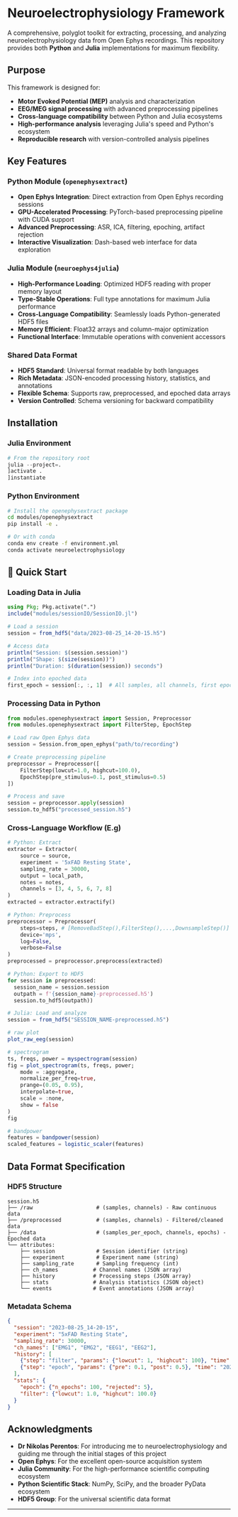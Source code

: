 # Neuroelectrophysiology Framework 

A comprehensive, polyglot toolkit for extracting, processing, and analyzing neuroelectrophysiology data from Open Ephys recordings. This repository provides both **Python** and **Julia** implementations for maximum flexibility.

## Purpose

This framework is designed for:
- **Motor Evoked Potential (MEP)** analysis and characterization
- **EEG/MEG signal processing** with advanced preprocessing pipelines
- **Cross-language compatibility** between Python and Julia ecosystems
- **High-performance analysis** leveraging Julia's speed and Python's ecosystem
- **Reproducible research** with version-controlled analysis pipelines

## Key Features

### Python Module (`openephysextract`)
- **Open Ephys Integration**: Direct extraction from Open Ephys recording sessions
- **GPU-Accelerated Processing**: PyTorch-based preprocessing pipeline with CUDA support
- **Advanced Preprocessing**: ASR, ICA, filtering, epoching, artifact rejection
- **Interactive Visualization**: Dash-based web interface for data exploration

### Julia Module (`neuroephys4julia`)
- **High-Performance Loading**: Optimized HDF5 reading with proper memory layout
- **Type-Stable Operations**: Full type annotations for maximum Julia performance
- **Cross-Language Compatibility**: Seamlessly loads Python-generated HDF5 files
- **Memory Efficient**: Float32 arrays and column-major optimization
- **Functional Interface**: Immutable operations with convenient accessors

### Shared Data Format
- **HDF5 Standard**: Universal format readable by both languages
- **Rich Metadata**: JSON-encoded processing history, statistics, and annotations
- **Flexible Schema**: Supports raw, preprocessed, and epoched data arrays
- **Version Controlled**: Schema versioning for backward compatibility

## Installation

### Julia Environment
```julia
# From the repository root
julia --project=.
]activate .
]instantiate
```

### Python Environment
```bash
# Install the openephysextract package
cd modules/openephysextract
pip install -e .

# Or with conda
conda env create -f environment.yml
conda activate neuroelectrophysiology
```

## 🔬 Quick Start

### Loading Data in Julia
```julia
using Pkg; Pkg.activate(".")
include("modules/sessionIO/SessionIO.jl")

# Load a session
session = from_hdf5("data/2023-08-25_14-20-15.h5")

# Access data
println("Session: $(session.session)")
println("Shape: $(size(session))")
println("Duration: $(duration(session)) seconds")

# Index into epoched data
first_epoch = session[:, :, 1]  # All samples, all channels, first epoch
```

### Processing Data in Python
```python
from modules.openephysextract import Session, Preprocessor
from modules.openephysextract import FilterStep, EpochStep

# Load raw Open Ephys data
session = Session.from_open_ephys("path/to/recording")

# Create preprocessing pipeline
preprocessor = Preprocessor([
    FilterStep(lowcut=1.0, highcut=100.0),
    EpochStep(pre_stimulus=0.1, post_stimulus=0.5)
])

# Process and save
session = preprocessor.apply(session)
session.to_hdf5("processed_session.h5")
```

### Cross-Language Workflow (E.g)
```python
# Python: Extract
extractor = Extractor(
    source = source,
    experiment = '5xFAD Resting State',
    sampling_rate = 30000,
    output = local_path,
    notes = notes,
    channels = [3, 4, 5, 6, 7, 8]
)
extracted = extractor.extractify()

# Python: Preprocess
preprocessor = Preprocessor(
    steps=steps, # [RemoveBadStep(),FilterStep(),...,DownsampleStep()]
    device='mps',
    log=False,
    verbose=False
)
preprocessed = preprocessor.preprocess(extracted)

# Python: Export to HDF5
for session in preprocessed:
  session_name = session.session
  outpath = f'{session_name}-preprocessed.h5')
  session.to_hdf5(outpath))

```

```julia
# Julia: Load and analyze
session = from_hdf5("SESSION_NAME-preprocessed.h5")

# raw plot
plot_raw_eeg(session) 

# spectrogram
ts, freqs, power = myspectrogram(session)
fig = plot_spectrogram(ts, freqs, power;
    mode = :aggregate,
    normalize_per_freq=true,
    prange=(0.05, 0.95),
    interpolate=true,
    scale = :none,
    show = false
)
fig

# bandpower
features = bandpower(session)
scaled_features = logistic_scaler(features)

```

## Data Format Specification

### HDF5 Structure
```
session.h5
├── /raw                    # (samples, channels) - Raw continuous data
├── /preprocessed           # (samples, channels) - Filtered/cleaned data  
├── /data                   # (samples_per_epoch, channels, epochs) - Epoched data
└── attributes:
    ├── session             # Session identifier (string)
    ├── experiment          # Experiment name (string)
    ├── sampling_rate       # Sampling frequency (int)
    ├── ch_names           # Channel names (JSON array)
    ├── history            # Processing steps (JSON array)
    ├── stats              # Analysis statistics (JSON object)
    └── events             # Event annotations (JSON array)
```

### Metadata Schema
```json
{
  "session": "2023-08-25_14-20-15",
  "experiment": "5xFAD Resting State",
  "sampling_rate": 30000,
  "ch_names": ["EMG1", "EMG2", "EEG1", "EEG2"],
  "history": [
    {"step": "filter", "params": {"lowcut": 1, "highcut": 100}, "time": "2023-08-25T14:21:00"},
    {"step": "epoch", "params": {"pre": 0.1, "post": 0.5}, "time": "2023-08-25T14:22:00"}
  ],
  "stats": {
    "epoch": {"n_epochs": 100, "rejected": 5},
    "filter": {"lowcut": 1.0, "highcut": 100.0}
  }
}
```


## Acknowledgments

- **Dr Nikolas Perentos**: For introducing me to neuroelectrophysiology and guiding me through the initial stages of this project
- **Open Ephys**: For the excellent open-source acquisition system
- **Julia Community**: For the high-performance scientific computing ecosystem  
- **Python Scientific Stack**: NumPy, SciPy, and the broader PyData ecosystem
- **HDF5 Group**: For the universal scientific data format

---


